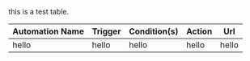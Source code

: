 this is a test table.

|Automation Name | Trigger | Condition(s) | Action | Url |
| --- | --- | --- | --- | --- |
|hello|hello|hello|hello|hello|
